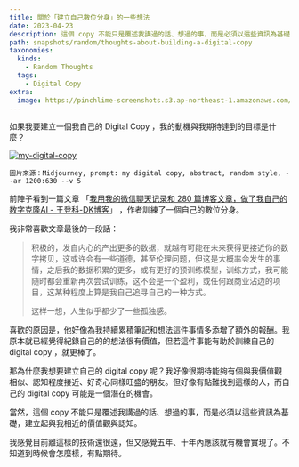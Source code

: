 ```yaml
---
title: 關於「建立自己數位分身」的一些想法
date: 2023-04-23
description: 這個 copy 不能只是覆述我講過的話、想過的事，而是必須以這些資訊為基礎，建立起與我相近的價值觀與認知。
path: snapshots/random/thoughts-about-building-a-digital-copy
taxonomies:
  kinds: 
    - Random Thoughts
  tags: 
    - Digital Copy
extra:
  image: https://pinchlime-screenshots.s3.ap-northeast-1.amazonaws.com/my-digital-copy_ivqb5z.webp
---
```


如果我要建立一個我自己的 Digital Copy ，我的動機與我期待達到的目標是什麼？

<a href="https://pinchlime-screenshots.s3.ap-northeast-1.amazonaws.com/my-digital-copy_ivqb5z.webp" data-fancybox data-caption="my-digital-copy">
  <img src="https://pinchlime-screenshots.s3.ap-northeast-1.amazonaws.com/my-digital-copy_ivqb5z.webp" loading="lazy" alt="my-digital-copy" align="center" />
</a>

`圖片來源：Midjourney, prompt: my digital copy, abstract, random style, --ar 1200:630 --v 5`

前陣子看到一篇文章 「[我用我的微信聊天记录和 280 篇博客文章，做了我自己的数字克隆AI - 王登科-DK博客](https://greatdk.com/1908.html)」 ，作者訓練了一個自己的數位分身。

我非常喜歡文章最後的一段話：

> 积极的，发自内心的产出更多的数据，就越有可能在未来获得更接近你的数字拷贝，这或许会有一些道德，甚至伦理问题，但这是大概率会发生的事情，之后我的数据积累的更多，或有更好的预训练模型，训练方式，我可能随时都会重新再次尝试训练，这不会是一个盈利，或任何跟商业沾边的项目，这某种程度上算是我自己追寻自己的一种方式。
>
> 这样一想，人生似乎都少了一些孤独感。

喜歡的原因是，他好像為我持續累積筆記和想法這件事情多添增了額外的報酬。我原本就已經覺得紀錄自己的的想法很有價值，但若這件事能有助於訓練自己的 digital copy ，就更棒了。

那為什麼我想要建立自己的 digital copy 呢？我好像很期待能夠有個與我價值觀相似、認知程度接近、好奇心同樣旺盛的朋友。但好像有點難找到這樣的人，而自己的 digital copy 可能是一個潛在的機會。

當然，這個 copy 不能只是覆述我講過的話、想過的事，而是必須以這些資訊為基礎，建立起與我相近的價值觀與認知。

我感覺目前離這樣的技術還很遠，但又感覺五年、十年內應該就有機會實現了。不知道到時候會怎麼樣，有點期待。